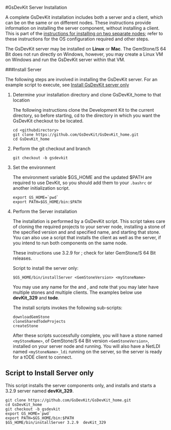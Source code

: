 #GsDevKit Server Installation

A complete GsDevKit installation includes both a server and a client, which can be on the same or on different nodes.  These instructions provide information on installing the server component, without installing a client.  This is part of the [instructions for installing on two separate nodes][1]; refer to these instructions for the OS configuration required and other steps.

The GsDevKit server  may be installed on **Linux** or **Mac**.  The GemStone/S 64 Bit does not run 
directly on Windows, however, you may create a Linux VM on Windows and run the GsDevKit server within that VM.

###Install Server

The following steps are involved in installing the GsDevKit server.  For an example script to execute, see [Install GsDevKit server only](#script-to-install-server-only) 

1. Determine your installation directory and clone GsDevKit_home to that location

   The following instructions clone the Development Kit to the current directory, so before starting, cd to the directory in which you want the GsDevKit checkout to be located.

   ```
   cd <githubdirectory>
   git clone https://github.com/GsDevKit/GsDevKit_home.git
   cd GsDevKit_home
   ```

2. Perform the git checkout and branch
   ```
   git checkout -b gsdevkit
   ```

3. Set the environment

   The environment variable $GS_HOME and the updated $PATH are required to use DevKit, so you should add them to your `.bashrc` or another initialization script.
   ```
   export GS_HOME=`pwd`
   export PATH=$GS_HOME/bin:$PATH
   ```

4. Perform the Server installation
   
    The installation is performed by a GsDevKit script.  This script takes care of cloning the required projects to your server node, installing a stone of the specified version and and specified name, and starting that stone.  You can also use a script that installs the client as well as the server, if you intend to run both components on the same node.

   These instructions use 3.2.9 for <GemStoneVersion>; check for later GemStone/S 64 Bit releases.
   
   Script to install the server only:
   ```
   $GS_HOME/bin/installServer <GemStoneVersion> <myStoneName>
   ```

   You may use any name for the <myStoneName> and <myClientName>, and note that you may later have multiple stones and multiple clients. The examples below use **devKit_329** and **tode**.

   The install scripts invokes the following sub-scripts:
   ```
   downloadGemStone
   cloneSharedTodeProjects
   createStone
   ```
   After these scripts successfully complete, you will have a stone named `<myStoneName>`, of GemStone/S 64 Bit version `<GemStoneVersion>`, installed on your server node and running.  You will also have a NetLDI named `<myStoneName>_ldi` running on the server, so the server is ready for a tODE client to connect.
   

## Script to Install Server only

This script installs the server components only, and installs and starts a 3.2.9 server named **devKit_329**.   

```
git clone https://github.com/GsDevKit/GsDevKit_home.git
cd GsDevKit_home
git checkout -b gsdevkit
export GS_HOME=`pwd`
export PATH=$GS_HOME/bin:$PATH
$GS_HOME/bin/installServer 3.2.9  devKit_329
```


[1]: ./README.md#installation-on-separate-server-and-client
